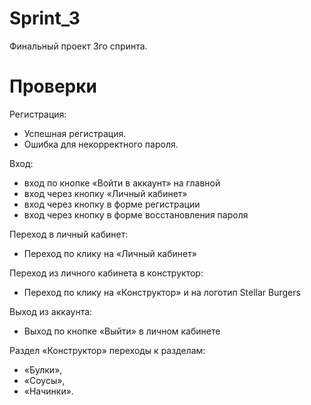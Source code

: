 # Sprint_3
Финальный проект 3го спринта.

# Проверки
Регистрация:
   - Успешная регистрация.
   - Ошибка для некорректного пароля.

Вход:
   - вход по кнопке «Войти в аккаунт» на главной
   - вход через кнопку «Личный кабинет»
   - вход через кнопку в форме регистрации
   - вход через кнопку в форме восстановления пароля

Переход в личный кабинет: 
   - Переход по клику на «Личный кабинет»

Переход из личного кабинета в конструктор:
   - Переход по клику на «Конструктор» и на логотип Stellar Burgers

Выход из аккаунта:
   - Выход по кнопке «Выйти» в личном кабинете

Раздел «Конструктор» переходы к разделам:
   - «Булки»,
   - «Соусы»,
   - «Начинки».